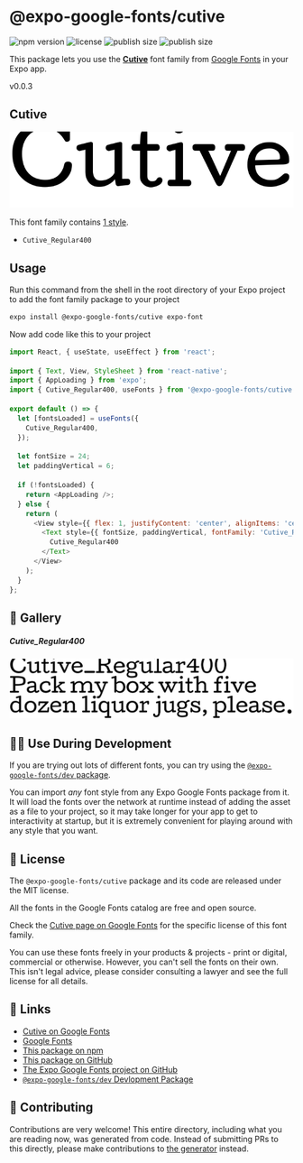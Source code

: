 # @expo-google-fonts/cutive

![npm version](https://flat.badgen.net/npm/v/@expo-google-fonts/cutive)
![license](https://flat.badgen.net/github/license/expo/google-fonts)
![publish size](https://flat.badgen.net/packagephobia/install/@expo-google-fonts/cutive)
![publish size](https://flat.badgen.net/packagephobia/publish/@expo-google-fonts/cutive)

This package lets you use the [**Cutive**](https://fonts.google.com/specimen/Cutive) font family from [Google Fonts](https://fonts.google.com/) in your Expo app.

v0.0.3

## Cutive

![Cutive](./font-family.png)

This font family contains [1 style](#-gallery).

- `Cutive_Regular400`

## Usage

Run this command from the shell in the root directory of your Expo project to add the font family package to your project
```sh
expo install @expo-google-fonts/cutive expo-font
```

Now add code like this to your project
```js
import React, { useState, useEffect } from 'react';

import { Text, View, StyleSheet } from 'react-native';
import { AppLoading } from 'expo';
import { Cutive_Regular400, useFonts } from '@expo-google-fonts/cutive';

export default () => {
  let [fontsLoaded] = useFonts({
    Cutive_Regular400,
  });

  let fontSize = 24;
  let paddingVertical = 6;

  if (!fontsLoaded) {
    return <AppLoading />;
  } else {
    return (
      <View style={{ flex: 1, justifyContent: 'center', alignItems: 'center' }}>
        <Text style={{ fontSize, paddingVertical, fontFamily: 'Cutive_Regular400' }}>
          Cutive_Regular400
        </Text>
      </View>
    );
  }
};

```

## 🔡 Gallery

##### Cutive_Regular400
![Cutive_Regular400](./2e0849ce3a9bd06c1d093ce26a2727da8b032430d3d39d191cfd79df0983d490.ttf.png)


## 👩‍💻 Use During Development

If you are trying out lots of different fonts, you can try using the [`@expo-google-fonts/dev` package](https://github.com/expo/google-fonts/tree/master/font-packages/dev#readme).

You can import *any* font style from any Expo Google Fonts package from it. It will load the fonts
over the network at runtime instead of adding the asset as a file to your project, so it may take longer
for your app to get to interactivity at startup, but it is extremely convenient
for playing around with any style that you want.

## 📖 License

The `@expo-google-fonts/cutive` package and its code are released under the MIT license.

All the fonts in the Google Fonts catalog are free and open source.

Check the [Cutive page on Google Fonts](https://fonts.google.com/specimen/Cutive) for the specific license of this font family.

You can use these fonts freely in your products & projects - print or digital, commercial or otherwise. However, you can't sell the fonts on their own. This isn't legal advice, please consider consulting a lawyer and see the full license for all details.

## 🔗 Links

- [Cutive on Google Fonts](https://fonts.google.com/specimen/Cutive)
- [Google Fonts](https://fonts.google.com/)
- [This package on npm](https://www.npmjs.com/package/@expo-google-fonts/cutive)
- [This package on GitHub](https://github.com/expo/google-fonts/tree/master/font-packages/cutive)
- [The Expo Google Fonts project on GitHub](https://github.com/expo/google-fonts)
- [`@expo-google-fonts/dev` Devlopment Package](https://github.com/expo/google-fonts/tree/master/font-packages/dev)


## 🤝 Contributing

Contributions are very welcome! This entire directory, including what you are reading now, was generated from code. Instead of submitting PRs to this directly, please make contributions to [the generator](https://github.com/expo/google-fonts/tree/master/packages/generator) instead.
